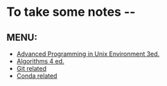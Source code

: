 # To take some notes --
## MENU:
 - [Advanced Programming in Unix Environment 3ed.](apue)
 - [Algorithms 4 ed.](algs4)
 - [Git related](git)
 - [Conda related](conda)

